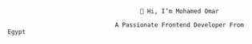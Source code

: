                                          👋 Hi, I’m Mohamed Omar
                                         
                                  A Passionate Frontend Developer From Egypt

<!---
Dev-MohamedOmar/Dev-MohamedOmar is a ✨ special ✨ repository because its `README.md` (this file) appears on your GitHub profile.
You can click the Preview link to take a look at your changes.
--->
